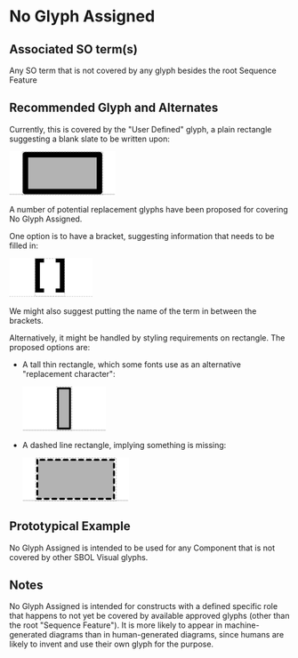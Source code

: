 # No Glyph Assigned

## Associated SO term(s)
Any SO term that is not covered by any glyph besides the root Sequence Feature

## Recommended Glyph and Alternates

Currently, this is covered by the "User Defined" glyph, a plain rectangle suggesting a blank slate to be written upon:

![glyph specification](user-defined-specification.png)

A number of potential replacement glyphs have been proposed for covering No Glyph Assigned.  

One option is to have a bracket, suggesting information that needs to be filled in:

![glyph specification](no-glyph-assigned-brackets-specification.png)

We might also suggest putting the name of the term in between the brackets.

Alternatively, it might be handled by styling requirements on rectangle. The proposed options are:

* A tall thin rectangle, which some fonts use as an alternative "replacement character":

  ![glyph specification](tall-rectangle-specification.png)

* A dashed line rectangle, implying something is missing:

  ![glyph specification](dashed-rectangle-specification.png)

## Prototypical Example

No Glyph Assigned is intended to be used for any Component that is not covered by other SBOL Visual glyphs.

## Notes
No Glyph Assigned is intended for constructs with a defined specific role that happens to not yet be covered by available approved glyphs (other than the root "Sequence Feature"). It is more likely to appear in machine-generated diagrams than in human-generated diagrams, since humans are likely to invent and use their own glyph for the purpose.
